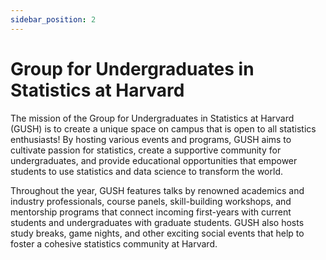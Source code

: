 ```yaml
---
sidebar_position: 2
---
```


# Group for Undergraduates in Statistics at Harvard

The mission of the Group for Undergraduates in Statistics at Harvard (GUSH) is to create a unique space on campus that is open to all statistics enthusiasts! By hosting various events and programs, GUSH aims to cultivate passion for statistics, create a supportive community for undergraduates, and provide educational opportunities that empower students to use statistics and data science to transform the world.

Throughout the year, GUSH features talks by renowned academics and industry professionals, course panels, skill-building workshops, and mentorship programs that connect incoming first-years with current students and undergraduates with graduate students. GUSH also hosts study breaks, game nights, and other exciting social events that help to foster a cohesive statistics community at Harvard.
